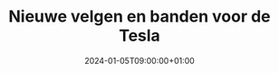 ---
title: "Nieuwe velgen en banden voor de Tesla"
description: ""
date: 2024-01-05T09:00:00+01:00
images: [""]
draft: true
categories: ["blog"]
tags: ["modelx"]
keywords: [""]
authors: ["Marcel Venema"]
---